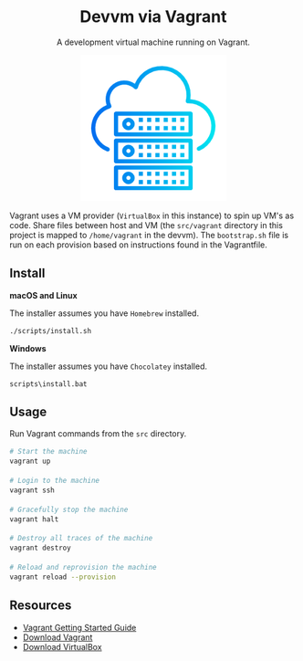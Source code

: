 <div align="center">

# Devvm via Vagrant

A development virtual machine running on Vagrant.

<img src="https://raw.githubusercontent.com/justintime50/assets/main/src/os-scripting/cloud-server.png" alt="Showcase">

</div>

Vagrant uses a VM provider (`VirtualBox` in this instance) to spin up VM's as code. Share files between host and VM (the `src/vagrant` directory in this project is mapped to `/home/vagrant` in the devvm). The `bootstrap.sh` file is run on each provision based on instructions found in the Vagrantfile.

## Install

**macOS and Linux**

The installer assumes you have `Homebrew` installed.

```bash
./scripts/install.sh
```

**Windows**

The installer assumes you have `Chocolatey` installed.

```batch
scripts\install.bat
```

## Usage

Run Vagrant commands from the `src` directory.

```bash
# Start the machine
vagrant up

# Login to the machine
vagrant ssh

# Gracefully stop the machine
vagrant halt

# Destroy all traces of the machine
vagrant destroy

# Reload and reprovision the machine
vagrant reload --provision
```

## Resources

* [Vagrant Getting Started Guide](https://www.vagrantup.com/intro/getting-started)
* [Download Vagrant](https://www.vagrantup.com/downloads)
* [Download VirtualBox](https://www.virtualbox.org)
